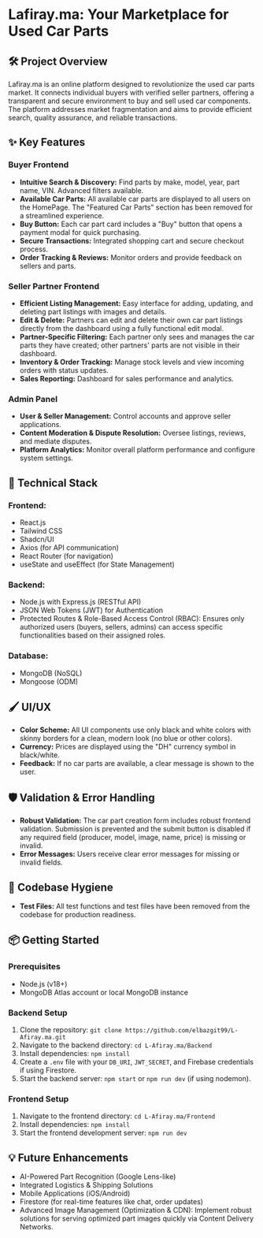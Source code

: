 # Lafiray.ma: Your Marketplace for Used Car Parts

## 🛠️ Project Overview
Lafiray.ma is an online platform designed to revolutionize the used car parts market. It connects individual buyers with verified seller partners, offering a transparent and secure environment to buy and sell used car components. The platform addresses market fragmentation and aims to provide efficient search, quality assurance, and reliable transactions.

## ✨ Key Features

### Buyer Frontend
- **Intuitive Search & Discovery:** Find parts by make, model, year, part name, VIN. Advanced filters available.
- **Available Car Parts:** All available car parts are displayed to all users on the HomePage. The "Featured Car Parts" section has been removed for a streamlined experience.
- **Buy Button:** Each car part card includes a "Buy" button that opens a payment modal for quick purchasing.
- **Secure Transactions:** Integrated shopping cart and secure checkout process.
- **Order Tracking & Reviews:** Monitor orders and provide feedback on sellers and parts.

### Seller Partner Frontend
- **Efficient Listing Management:** Easy interface for adding, updating, and deleting part listings with images and details.
- **Edit & Delete:** Partners can edit and delete their own car part listings directly from the dashboard using a fully functional edit modal.
- **Partner-Specific Filtering:** Each partner only sees and manages the car parts they have created; other partners' parts are not visible in their dashboard.
- **Inventory & Order Tracking:** Manage stock levels and view incoming orders with status updates.
- **Sales Reporting:** Dashboard for sales performance and analytics.

### Admin Panel
- **User & Seller Management:** Control accounts and approve seller applications.
- **Content Moderation & Dispute Resolution:** Oversee listings, reviews, and mediate disputes.
- **Platform Analytics:** Monitor overall platform performance and configure system settings.

## 🚀 Technical Stack

### Frontend:
- React.js
- Tailwind CSS
- Shadcn/UI
- Axios (for API communication)
- React Router (for navigation)
- useState and useEffect (for State Management)

### Backend:
- Node.js with Express.js (RESTful API)
- JSON Web Tokens (JWT) for Authentication
- Protected Routes & Role-Based Access Control (RBAC): Ensures only authorized users (buyers, sellers, admins) can access specific functionalities based on their assigned roles.

### Database:
- MongoDB (NoSQL)
- Mongoose (ODM)

## 🖌️ UI/UX
- **Color Scheme:** All UI components use only black and white colors with skinny borders for a clean, modern look (no blue or other colors).
- **Currency:** Prices are displayed using the "DH" currency symbol in black/white.
- **Feedback:** If no car parts are available, a clear message is shown to the user.

## 🛡️ Validation & Error Handling
- **Robust Validation:** The car part creation form includes robust frontend validation. Submission is prevented and the submit button is disabled if any required field (producer, model, image, name, price) is missing or invalid.
- **Error Messages:** Users receive clear error messages for missing or invalid fields.

## 🧹 Codebase Hygiene
- **Test Files:** All test functions and test files have been removed from the codebase for production readiness.

## 📦 Getting Started

### Prerequisites
- Node.js (v18+)
- MongoDB Atlas account or local MongoDB instance

### Backend Setup
1. Clone the repository: `git clone https://github.com/elbazgit99/L-Afiray.ma.git`
2. Navigate to the backend directory: `cd L-Afiray.ma/Backend`
3. Install dependencies: `npm install`
4. Create a `.env` file with your `DB_URI`, `JWT_SECRET`, and Firebase credentials if using Firestore.
5. Start the backend server: `npm start` or `npm run dev` (if using nodemon).

### Frontend Setup
1. Navigate to the frontend directory: `cd L-Afiray.ma/Frontend`
2. Install dependencies: `npm install`
3. Start the frontend development server: `npm run dev`

## 💡 Future Enhancements
- AI-Powered Part Recognition (Google Lens-like)
- Integrated Logistics & Shipping Solutions
- Mobile Applications (iOS/Android)
- Firestore (for real-time features like chat, order updates)
- Advanced Image Management (Optimization & CDN): Implement robust solutions for serving optimized part images quickly via Content Delivery Networks.
